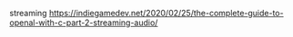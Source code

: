 streaming https://indiegamedev.net/2020/02/25/the-complete-guide-to-openal-with-c-part-2-streaming-audio/
